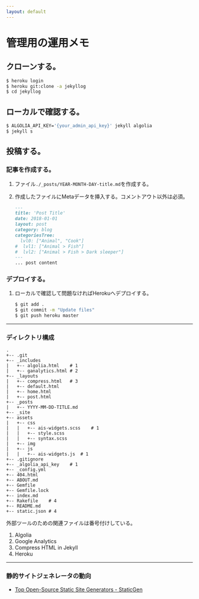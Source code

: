 ```yaml
---
layout: default
---
```


# 管理用の運用メモ

## クローンする。
~~~ sh 
$ heroku login
$ heroku git:clone -a jekyllog
$ cd jekyllog
~~~ 

## ローカルで確認する。
~~~ sh
$ ALGOLIA_API_KEY='{your_admin_api_key}' jekyll algolia
$ jekyll s
~~~ 

## 投稿する。
### 記事を作成する。
1. ファイル`./_posts/YEAR-MONTH-DAY-title.md`を作成する。

1. 作成したファイルにMetaデータを挿入する。コメントアウト以外は必須。
    ~~~ md
    ---
    title: 'Post Title'
    date: 2018-01-01
    layout: post
    category: blog
    categoriesTree:
      lvl0: ["Animal", "Cook"]
    #  lvl1: ["Animal > Fish"]
    #  lvl2: ["Animal > Fish > Dark sleeper"]
    ---
    ... post content
    ~~~ 

### デプロイする。
1. ローカルで確認して問題なければHerokuへデプロイする。
    ~~~ sh
    $ git add .
    $ git commit -m "Update files"
    $ git push heroku master
    ~~~

---

### ディレクトリ構成

~~~
.
+-- .git
+-- _includes
|   +-- algolia.html    # 1
|   +-- ganalytics.html # 2
+-- _layouts
|   +-- compress.html   # 3
|   +-- default.html
|   +-- home.html
|   +-- post.html
+-- _posts
|   +-- YYYY-MM-DD-TITLE.md
+-- _site
+-- assets
|   +-- css
|   |   +-- ais-widgets.scss    # 1
|   |   +-- style.scss
|   |   +-- syntax.scss
|   +-- img
|   +-- js
|   |   +-- ais-widgets.js  # 1
+-- .gitignore
+-- _algolia_api_key    # 1
+-- _config.yml
+-- 404.html
+-- ABOUT.md
+-- Gemfile
+-- Gemfile.lock
+-- index.md
+-- Rakefile    # 4
+-- README.md
+-- static.json # 4
~~~

外部ツールのための関連ファイルは番号付けしている。
1. Algolia
1. Google Analytics
1. Compress HTML in Jekyll
1. Heroku

---

### 静的サイトジェネレータの動向

* [Top Open-Source Static Site Generators - StaticGen](https://www.staticgen.com/)